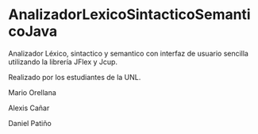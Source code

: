 # AnalizadorLexicoSintacticoSemanticoJava

Analizador Léxico, sintactico y semantico con interfaz de usuario sencilla utilizando la librería JFlex y Jcup.

Realizado por los estudiantes de la UNL.

Mario Orellana

Alexis Cañar

Daniel Patiño
